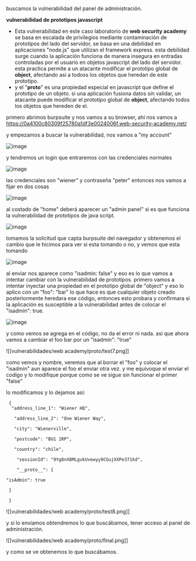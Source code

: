 buscamos la vulnerabilidad del panel de administración.

**vulnerabilidad de prototipos javascript**

- Esta vulnerabilidad en este caso laboratorio de **web security academy** se basa en escalada de privilegios mediante contaminación de prototipos del lado del servidor, se basa en una debilidad en aplicaciones "node.js" que utilizan el framework express. esta debilidad surge cuando la aplicación funciona de manera insegura en entradas controladas por el usuario en objetos javascript del lado del servidor.  esta practica permite a un atacante modificar el prototipo global de **object**, afectando asi a todoss los objetos que heredan de este prototipo. 
- y el "__proto__" es una propiedad especial en javascript que define el prototipo de un objeto. si una aplicación fusiona datos sin validar, un atacante puede modificar el prototipo global de **object**, afectando todos los objetos que hereden de el. 

primero abrimos burpsuite y nos vamos a su browser, ahí nos vamos a https://0a4100c80309f25780a1df3e0024006f.web-security-academy.net/

y empezamos a buscar la vulnerabilidad, nos vamos a "my account"

![image](https://github.com/user-attachments/assets/df5d0a47-2590-422d-aebc-622cd71553bd)

y tendremos un login que entraremos con las credenciales normales

![image](https://github.com/user-attachments/assets/3bc2f460-6f5b-423e-b52d-e6c463487c1e)

las credenciales son "wiener" y contraseña "peter"
entonces nos vamos a fijar en dos cosas

![image](https://github.com/user-attachments/assets/9b3a699a-8bfb-4142-9a54-801a1631d29c)

al costado de "home" deberá aparecer  un "admin panel" si es que funciona la vulnerabilidad de prototipos de java script.

![image](https://github.com/user-attachments/assets/67915ce7-b8e1-4eb7-bfac-cf6a2f6f3051)

tomamos la solicitud que capta burpsuite del navegador y obtenemos el cambio que le hicimos para ver si esta tomando o no, y vemos que esta tomando 

![image](https://github.com/user-attachments/assets/761b586e-4b6f-442b-91dc-589a9c177d23)

al enviar nos aparece como "isadmin: false" y eso es lo que vamos a intentar cambiar con la vulnerabilidad de prototipos. primero vamos a intentar inyectar una propiedad en el prototipo global de "object" y eso lo aplico con un "foo": "bar" lo que hace es que cualquier objeto creado posteriormente heredara ese código, entonces esto probara y confirmara si la aplicación es susceptible a la vulnerabilidad antes de colocar el "isadmin": true. 

![image](https://github.com/user-attachments/assets/e476a738-e444-439f-9223-93d9d8fde0cc)

y como vemos se agrega en el código, no da el error ni nada. asi que ahora vamos a cambiar el foo bar por un "isadmin": "true"

![[vulnerabilidades/web academy/proto/test7.png]]

como vemos y nombre, veremos que al borrar el "foo" y colocar el "isadmin" aun aparece el foo el enviar otra vez. y me equivoque el enviar el codigo y lo modifique porque como se ve sigue sin funcionar el primer "false"

lo modificamos y lo dejamos así: 

     {
      "address_line_1": "Wiener HQ",
      
	   "address_line_2": "One Wiener Way",
	   
	   "city": "Wienerville",
	   
	   "postcode": "BU1 1RP",
	   
	   "country": "chile",
	   
		"sessionId": "9Yg8nX8MLgvkUvewyy9CGujXXPe371kd",
		
		"__proto__": {

    "isAdmin": true
    
	 }
	 
	 }

![[vulnerabilidades/web academy/proto/test8.png]]

y si lo enviamos obtendremos lo que buscábamos, tener acceso al panel de administración. 

![[vulnerabilidades/web academy/proto/final.png]]

y como se ve obtenemos lo que buscábamos. 

